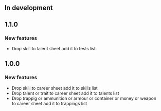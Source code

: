 ## In development

## 1.1.0
### New features
- Drop skill to talent sheet add it to tests list

## 1.0.0
### New features
- Drop skill to career sheet add it to skills list
- Drop talent or trait to career sheet add it to talents list
- Drop trappig or ammunition or armour or container or money or weapon to career sheet add it to trappings list

